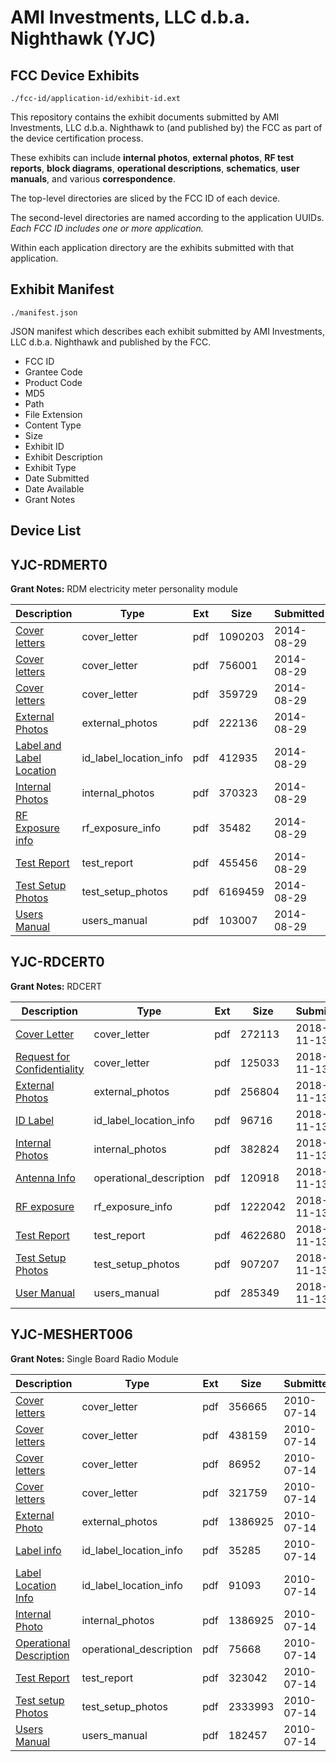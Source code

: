 # AMI Investments, LLC d.b.a. Nighthawk (YJC)
## FCC Device Exhibits

```
./fcc-id/application-id/exhibit-id.ext
```

This repository contains the exhibit documents submitted by AMI Investments, LLC d.b.a. Nighthawk to (and published by) the FCC as part of the device certification process.

These exhibits can include **internal photos**, **external photos**, **RF test reports**, **block diagrams**, **operational descriptions**, **schematics**, **user manuals**, and various **correspondence**.

The top-level directories are sliced by the FCC ID of each device.

The second-level directories are named according to the application UUIDs. *Each FCC ID includes one or more application.*

Within each application directory are the exhibits submitted with that application. 

## Exhibit Manifest

```
./manifest.json
```

JSON manifest which describes each exhibit submitted by AMI Investments, LLC d.b.a. Nighthawk and published by the FCC.

- FCC ID
- Grantee Code
- Product Code
- MD5
- Path
- File Extension
- Content Type
- Size
- Exhibit ID
- Exhibit Description
- Exhibit Type
- Date Submitted
- Date Available
- Grant Notes

## Device List
## YJC-RDMERT0
**Grant Notes:** RDM electricity meter personality module

| Description | Type | Ext | Size | Submitted | Available |
| ----------- | ---- | --- | ---- | --------- | --------- |
| [Cover letters](YJC-RDMERT0/9b4dd0bb36b9f04f4722275dfaf697f5/2373429.pdf) | cover_letter | pdf | 1090203 | 2014-08-29 | 2014-08-29 |
| [Cover letters](YJC-RDMERT0/9b4dd0bb36b9f04f4722275dfaf697f5/2373430.pdf) | cover_letter | pdf | 756001 | 2014-08-29 | 2014-08-29 |
| [Cover letters](YJC-RDMERT0/9b4dd0bb36b9f04f4722275dfaf697f5/2373431.pdf) | cover_letter | pdf | 359729 | 2014-08-29 | 2014-08-29 |
| [External Photos](YJC-RDMERT0/9b4dd0bb36b9f04f4722275dfaf697f5/2373432.pdf) | external_photos | pdf | 222136 | 2014-08-29 | 2014-08-29 |
| [Label and Label Location](YJC-RDMERT0/9b4dd0bb36b9f04f4722275dfaf697f5/2373433.pdf) | id_label_location_info | pdf | 412935 | 2014-08-29 | 2014-08-29 |
| [Internal Photos](YJC-RDMERT0/9b4dd0bb36b9f04f4722275dfaf697f5/2373434.pdf) | internal_photos | pdf | 370323 | 2014-08-29 | 2014-08-29 |
| [RF Exposure info](YJC-RDMERT0/9b4dd0bb36b9f04f4722275dfaf697f5/2373437.pdf) | rf_exposure_info | pdf | 35482 | 2014-08-29 | 2014-08-29 |
| [Test Report](YJC-RDMERT0/9b4dd0bb36b9f04f4722275dfaf697f5/2373439.pdf) | test_report | pdf | 455456 | 2014-08-29 | 2014-08-29 |
| [Test Setup Photos](YJC-RDMERT0/9b4dd0bb36b9f04f4722275dfaf697f5/2373440.pdf) | test_setup_photos | pdf | 6169459 | 2014-08-29 | 2014-08-29 |
| [Users Manual](YJC-RDMERT0/9b4dd0bb36b9f04f4722275dfaf697f5/2373454.pdf) | users_manual | pdf | 103007 | 2014-08-29 | 2014-08-29 |
## YJC-RDCERT0
**Grant Notes:** RDCERT

| Description | Type | Ext | Size | Submitted | Available |
| ----------- | ---- | --- | ---- | --------- | --------- |
| [Cover Letter](YJC-RDCERT0/c4c5af81f84e7d8ebbcc0432859a7aaa/4069480.pdf) | cover_letter | pdf | 272113 | 2018-11-13 | 2018-11-13 |
| [Request for Confidentiality](YJC-RDCERT0/c4c5af81f84e7d8ebbcc0432859a7aaa/4069482.pdf) | cover_letter | pdf | 125033 | 2018-11-13 | 2018-11-13 |
| [External Photos](YJC-RDCERT0/c4c5af81f84e7d8ebbcc0432859a7aaa/4069481.pdf) | external_photos | pdf | 256804 | 2018-11-13 | 2018-11-13 |
| [ID Label](YJC-RDCERT0/c4c5af81f84e7d8ebbcc0432859a7aaa/4069485.pdf) | id_label_location_info | pdf | 96716 | 2018-11-13 | 2018-11-13 |
| [Internal Photos](YJC-RDCERT0/c4c5af81f84e7d8ebbcc0432859a7aaa/4069484.pdf) | internal_photos | pdf | 382824 | 2018-11-13 | 2018-11-13 |
| [Antenna Info](YJC-RDCERT0/c4c5af81f84e7d8ebbcc0432859a7aaa/4069479.pdf) | operational_description | pdf | 120918 | 2018-11-13 | 2018-11-13 |
| [RF exposure](YJC-RDCERT0/c4c5af81f84e7d8ebbcc0432859a7aaa/4069487.pdf) | rf_exposure_info | pdf | 1222042 | 2018-11-13 | 2018-11-13 |
| [Test Report](YJC-RDCERT0/c4c5af81f84e7d8ebbcc0432859a7aaa/4069489.pdf) | test_report | pdf | 4622680 | 2018-11-13 | 2018-11-13 |
| [Test Setup Photos](YJC-RDCERT0/c4c5af81f84e7d8ebbcc0432859a7aaa/4069490.pdf) | test_setup_photos | pdf | 907207 | 2018-11-13 | 2018-11-13 |
| [User Manual](YJC-RDCERT0/c4c5af81f84e7d8ebbcc0432859a7aaa/4069491.pdf) | users_manual | pdf | 285349 | 2018-11-13 | 2018-11-13 |
## YJC-MESHERT006
**Grant Notes:** Single Board Radio Module

| Description | Type | Ext | Size | Submitted | Available |
| ----------- | ---- | --- | ---- | --------- | --------- |
| [Cover letters](YJC-MESHERT006/696a7af5f1d73169a6d5bcdd63ad336e/1311132.pdf) | cover_letter | pdf | 356665 | 2010-07-14 | 2010-07-15 |
| [Cover letters](YJC-MESHERT006/696a7af5f1d73169a6d5bcdd63ad336e/1311133.pdf) | cover_letter | pdf | 438159 | 2010-07-14 | 2010-07-15 |
| [Cover letters](YJC-MESHERT006/696a7af5f1d73169a6d5bcdd63ad336e/1311134.pdf) | cover_letter | pdf | 86952 | 2010-07-14 | 2010-07-15 |
| [Cover letters](YJC-MESHERT006/696a7af5f1d73169a6d5bcdd63ad336e/1311135.pdf) | cover_letter | pdf | 321759 | 2010-07-14 | 2010-07-15 |
| [External Photo](YJC-MESHERT006/696a7af5f1d73169a6d5bcdd63ad336e/1311136.pdf) | external_photos | pdf | 1386925 | 2010-07-14 | 2010-07-15 |
| [Label info](YJC-MESHERT006/696a7af5f1d73169a6d5bcdd63ad336e/1311137.pdf) | id_label_location_info | pdf | 35285 | 2010-07-14 | 2010-07-15 |
| [Label Location Info](YJC-MESHERT006/696a7af5f1d73169a6d5bcdd63ad336e/1311138.pdf) | id_label_location_info | pdf | 91093 | 2010-07-14 | 2010-07-15 |
| [Internal Photo](YJC-MESHERT006/696a7af5f1d73169a6d5bcdd63ad336e/1311139.pdf) | internal_photos | pdf | 1386925 | 2010-07-14 | 2010-07-15 |
| [Operational Description](YJC-MESHERT006/696a7af5f1d73169a6d5bcdd63ad336e/1311140.pdf) | operational_description | pdf | 75668 | 2010-07-14 | 2010-07-15 |
| [Test Report](YJC-MESHERT006/696a7af5f1d73169a6d5bcdd63ad336e/1311142.pdf) | test_report | pdf | 323042 | 2010-07-14 | 2010-07-15 |
| [Test setup Photos](YJC-MESHERT006/696a7af5f1d73169a6d5bcdd63ad336e/1311143.pdf) | test_setup_photos | pdf | 2333993 | 2010-07-14 | 2010-07-15 |
| [Users Manual](YJC-MESHERT006/696a7af5f1d73169a6d5bcdd63ad336e/1311144.pdf) | users_manual | pdf | 182457 | 2010-07-14 | 2010-07-15 |
